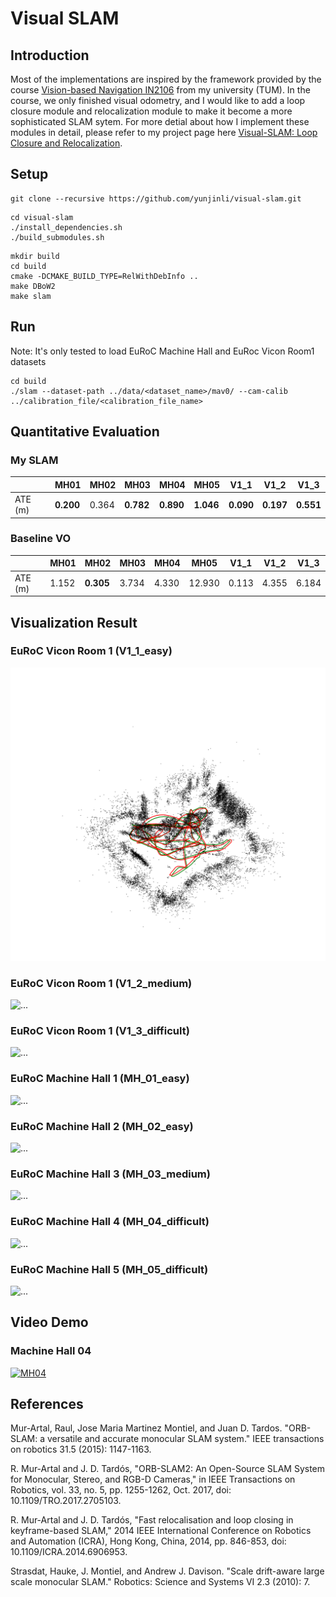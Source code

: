 # Visual SLAM

## Introduction

Most of the implementations are inspired by the framework provided by the course [Vision-based Navigation IN2106](https://vision.in.tum.de/teaching/ws2022/visnav_ws2022) from my university (TUM). In the course, we only finished visual odometry, and I would like to add a loop closure module and relocalization module to make it become a more sophisticated SLAM sytem. For more detial about how I implement these modules in detail, please refer to my project page here [Visual-SLAM: Loop Closure and Relocalization](https://hip-fin-125.notion.site/Visual-SLAM-Loop-Closure-and-Relocalization-ef7be594875a47e598cf261b64e9b684).

## Setup

```
git clone --recursive https://github.com/yunjinli/visual-slam.git
```

```
cd visual-slam
./install_dependencies.sh
./build_submodules.sh
```
```
mkdir build
cd build
cmake -DCMAKE_BUILD_TYPE=RelWithDebInfo ..
make DBoW2
make slam
```

## Run
Note: It's only tested to load EuRoC Machine Hall and EuRoc Vicon Room1 datasets
```
cd build
./slam --dataset-path ../data/<dataset_name>/mav0/ --cam-calib ../calibration_file/<calibration_file_name>
```

## Quantitative Evaluation
### My SLAM
||MH01|MH02|MH03|MH04|MH05|V1_1|V1_2|V1_3|
|----|---|---|---|---|---|---|---|---|
|ATE (m)|**0.200**|0.364|**0.782**|**0.890**|**1.046**|**0.090**|**0.197**|**0.551**|
### Baseline VO
||MH01|MH02|MH03|MH04|MH05|V1_1|V1_2|V1_3|
|----|---|---|---|---|---|---|---|---|
|ATE (m)|1.152|**0.305**|3.734|4.330|12.930|0.113|4.355|6.184|

## Visualization Result
### EuRoC Vicon Room 1 (V1_1_easy)
![V1_1_3](/picture/V1_2_3.png)
### EuRoC Vicon Room 1 (V1_2_medium)
![...](/picture/...)
### EuRoC Vicon Room 1 (V1_3_difficult)
![...](/picture/...)
### EuRoC Machine Hall 1 (MH_01_easy)
![...](/picture/...)
### EuRoC Machine Hall 2 (MH_02_easy)
![...](/picture/...)
### EuRoC Machine Hall 3 (MH_03_medium)
![...](/picture/...)
### EuRoC Machine Hall 4 (MH_04_difficult)
![...](/picture/...)
### EuRoC Machine Hall 5 (MH_05_difficult)
![...](/picture/...)

## Video Demo
### Machine Hall 04
[![MH04](https://img.youtube.com/vi/aNgcuXywrX4/0.jpg)](https://youtu.be/aNgcuXywrX4)

## References

Mur-Artal, Raul, Jose Maria Martinez Montiel, and Juan D. Tardos. "ORB-SLAM: a versatile and accurate monocular SLAM system." IEEE transactions on robotics 31.5 (2015): 1147-1163.

R. Mur-Artal and J. D. Tardós, "ORB-SLAM2: An Open-Source SLAM System for Monocular, Stereo, and RGB-D Cameras," in IEEE Transactions on Robotics, vol. 33, no. 5, pp. 1255-1262, Oct. 2017, doi: 10.1109/TRO.2017.2705103.

R. Mur-Artal and J. D. Tardós, "Fast relocalisation and loop closing in keyframe-based SLAM," 2014 IEEE International Conference on Robotics and Automation (ICRA), Hong Kong, China, 2014, pp. 846-853, doi: 10.1109/ICRA.2014.6906953.

Strasdat, Hauke, J. Montiel, and Andrew J. Davison. "Scale drift-aware large scale monocular SLAM." Robotics: Science and Systems VI 2.3 (2010): 7.
